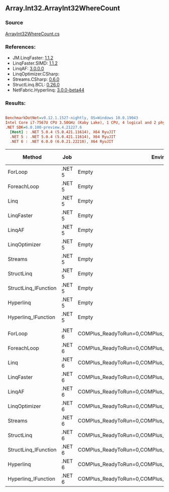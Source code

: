 ﻿## Array.Int32.ArrayInt32WhereCount

### Source
[ArrayInt32WhereCount.cs](../LinqBenchmarks/Array/Int32/ArrayInt32WhereCount.cs)

### References:
- JM.LinqFaster: [1.1.2](https://www.nuget.org/packages/JM.LinqFaster/1.1.2)
- LinqFaster.SIMD: [1.1.2](https://www.nuget.org/packages/LinqFaster.SIMD/1.0.3)
- LinqAF: [3.0.0.0](https://www.nuget.org/packages/LinqAF/3.0.0.0)
- LinqOptimizer.CSharp: [](https://www.nuget.org/packages/LinqOptimizer.CSharp/)
- Streams.CSharp: [0.6.0](https://www.nuget.org/packages/Streams.CSharp/0.6.0)
- StructLinq.BCL: [0.26.0](https://www.nuget.org/packages/StructLinq/0.26.0)
- NetFabric.Hyperlinq: [3.0.0-beta44](https://www.nuget.org/packages/NetFabric.Hyperlinq/3.0.0-beta44)

### Results:
``` ini

BenchmarkDotNet=v0.12.1.1527-nightly, OS=Windows 10.0.19043
Intel Core i7-7567U CPU 3.50GHz (Kaby Lake), 1 CPU, 4 logical and 2 physical cores
.NET SDK=6.0.100-preview.4.21227.6
  [Host] : .NET 5.0.4 (5.0.421.11614), X64 RyuJIT
  .NET 5 : .NET 5.0.4 (5.0.421.11614), X64 RyuJIT
  .NET 6 : .NET 6.0.0 (6.0.21.22210), X64 RyuJIT


```
|               Method |    Job |                                                   EnvironmentVariables |  Runtime | Count |         Mean |      Error |     StdDev |  Ratio | RatioSD |  Gen 0 | Gen 1 | Gen 2 | Allocated |
|--------------------- |------- |----------------------------------------------------------------------- |--------- |------ |-------------:|-----------:|-----------:|-------:|--------:|-------:|------:|------:|----------:|
|              ForLoop | .NET 5 |                                                                  Empty | .NET 5.0 |   100 |     66.56 ns |   0.420 ns |   0.373 ns |   1.00 |    0.00 |      - |     - |     - |         - |
|          ForeachLoop | .NET 5 |                                                                  Empty | .NET 5.0 |   100 |     66.82 ns |   0.495 ns |   0.439 ns |   1.00 |    0.01 |      - |     - |     - |         - |
|                 Linq | .NET 5 |                                                                  Empty | .NET 5.0 |   100 |    645.24 ns |   3.903 ns |   3.459 ns |   9.69 |    0.06 | 0.0153 |     - |     - |      32 B |
|           LinqFaster | .NET 5 |                                                                  Empty | .NET 5.0 |   100 |    243.15 ns |   0.954 ns |   0.892 ns |   3.65 |    0.01 |      - |     - |     - |         - |
|               LinqAF | .NET 5 |                                                                  Empty | .NET 5.0 |   100 |    257.20 ns |   1.479 ns |   1.311 ns |   3.86 |    0.03 |      - |     - |     - |         - |
|        LinqOptimizer | .NET 5 |                                                                  Empty | .NET 5.0 |   100 | 41,199.77 ns | 353.662 ns | 330.816 ns | 618.72 |    5.71 | 9.1553 |     - |     - |  19,155 B |
|              Streams | .NET 5 |                                                                  Empty | .NET 5.0 |   100 |    526.89 ns |   5.426 ns |   4.531 ns |   7.92 |    0.09 | 0.1717 |     - |     - |     360 B |
|           StructLinq | .NET 5 |                                                                  Empty | .NET 5.0 |   100 |    262.90 ns |   1.583 ns |   1.322 ns |   3.95 |    0.02 | 0.0305 |     - |     - |      64 B |
| StructLinq_IFunction | .NET 5 |                                                                  Empty | .NET 5.0 |   100 |     86.41 ns |   0.250 ns |   0.234 ns |   1.30 |    0.01 |      - |     - |     - |         - |
|            Hyperlinq | .NET 5 |                                                                  Empty | .NET 5.0 |   100 |    220.34 ns |   0.483 ns |   0.403 ns |   3.31 |    0.02 |      - |     - |     - |         - |
|  Hyperlinq_IFunction | .NET 5 |                                                                  Empty | .NET 5.0 |   100 |     86.01 ns |   0.529 ns |   0.469 ns |   1.29 |    0.01 |      - |     - |     - |         - |
|                      |        |                                                                        |          |       |              |            |            |        |         |        |       |       |           |
|              ForLoop | .NET 6 | COMPlus_ReadyToRun=0,COMPlus_TC_QuickJitForLoops=1,COMPlus_TieredPGO=1 | .NET 6.0 |   100 |     67.35 ns |   0.428 ns |   0.358 ns |   1.00 |    0.00 |      - |     - |     - |         - |
|          ForeachLoop | .NET 6 | COMPlus_ReadyToRun=0,COMPlus_TC_QuickJitForLoops=1,COMPlus_TieredPGO=1 | .NET 6.0 |   100 |     66.98 ns |   0.272 ns |   0.241 ns |   0.99 |    0.01 |      - |     - |     - |         - |
|                 Linq | .NET 6 | COMPlus_ReadyToRun=0,COMPlus_TC_QuickJitForLoops=1,COMPlus_TieredPGO=1 | .NET 6.0 |   100 |    304.71 ns |   2.057 ns |   1.823 ns |   4.52 |    0.04 | 0.0153 |     - |     - |      32 B |
|           LinqFaster | .NET 6 | COMPlus_ReadyToRun=0,COMPlus_TC_QuickJitForLoops=1,COMPlus_TieredPGO=1 | .NET 6.0 |   100 |    303.67 ns |   2.728 ns |   2.418 ns |   4.51 |    0.04 |      - |     - |     - |         - |
|               LinqAF | .NET 6 | COMPlus_ReadyToRun=0,COMPlus_TC_QuickJitForLoops=1,COMPlus_TieredPGO=1 | .NET 6.0 |   100 |    235.26 ns |   1.622 ns |   3.007 ns |   3.48 |    0.05 |      - |     - |     - |         - |
|        LinqOptimizer | .NET 6 | COMPlus_ReadyToRun=0,COMPlus_TC_QuickJitForLoops=1,COMPlus_TieredPGO=1 | .NET 6.0 |   100 | 30,711.23 ns | 182.329 ns | 161.630 ns | 456.08 |    3.99 | 9.0942 |     - |     - |  19,066 B |
|              Streams | .NET 6 | COMPlus_ReadyToRun=0,COMPlus_TC_QuickJitForLoops=1,COMPlus_TieredPGO=1 | .NET 6.0 |   100 |    570.80 ns |   3.657 ns |   3.421 ns |   8.47 |    0.07 | 0.1717 |     - |     - |     360 B |
|           StructLinq | .NET 6 | COMPlus_ReadyToRun=0,COMPlus_TC_QuickJitForLoops=1,COMPlus_TieredPGO=1 | .NET 6.0 |   100 |    268.68 ns |   1.141 ns |   0.890 ns |   3.99 |    0.02 | 0.0305 |     - |     - |      64 B |
| StructLinq_IFunction | .NET 6 | COMPlus_ReadyToRun=0,COMPlus_TC_QuickJitForLoops=1,COMPlus_TieredPGO=1 | .NET 6.0 |   100 |     87.16 ns |   0.616 ns |   0.546 ns |   1.29 |    0.01 |      - |     - |     - |         - |
|            Hyperlinq | .NET 6 | COMPlus_ReadyToRun=0,COMPlus_TC_QuickJitForLoops=1,COMPlus_TieredPGO=1 | .NET 6.0 |   100 |    176.60 ns |   0.679 ns |   0.602 ns |   2.62 |    0.01 |      - |     - |     - |         - |
|  Hyperlinq_IFunction | .NET 6 | COMPlus_ReadyToRun=0,COMPlus_TC_QuickJitForLoops=1,COMPlus_TieredPGO=1 | .NET 6.0 |   100 |     88.16 ns |   0.965 ns |   0.902 ns |   1.31 |    0.01 |      - |     - |     - |         - |
